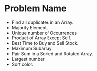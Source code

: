 # Problem Name
- Find all duplicates in an Array.
- Majority Element.
- Unique number of Occurrences
- Product of Array Except Self.
- Best Time to Buy and Sell Stock.
- Maximum Subarray.
- Pair Sum in a Sorted and Rotated Array.
- Largest number
- Sort color.
